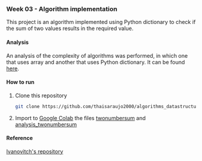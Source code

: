 ### Week 03 - Algorithm implementation
This project is an algorithm implemented using Python dictionary to check if the sum of two values results in the required value.

#### Analysis
An analysis of the complexity of algorithms was performed, in which one that uses array and another that uses Python dictionary. It can be found [here](https://github.com/thaisaraujo2000/algorithms_datastructure_ii/blob/main/week%2003/analysis_twonumbersum.ipynb).

#### How to run
1. Clone this repository
   ```sh
   git clone https://github.com/thaisaraujo2000/algorithms_datastructure_ii.git
   ```
2. Import to [Google Colab](https://colab.research.google.com/) the files [twonumbersum](https://github.com/thaisaraujo2000/algorithms_datastructure_ii/blob/main/week%2003/twonumbersum.ipynb) and [analysis_twonumbersum](https://github.com/thaisaraujo2000/algorithms_datastructure_ii/blob/main/week%2003/analysis_twonumbersum.ipynb)

#### Reference
[Ivanovitch's repository](https://github.com/ivanovitchm/datastructure)

